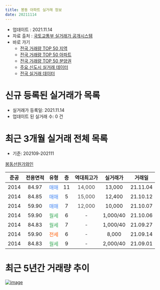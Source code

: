 ```yaml
---
title: 봉동 아파트 실거래 정보
date: 20211114
---
```


* 업데이트 : 2021.11.14
* 자료 출처 : [국토교통부 실거래가 공개시스템](http://rt.molit.go.kr)
* 바로 가기
    * [전국 거래량 TOP 50 지역](https://apt-info.github.io/apt-trade-info/tr)
    * [전국 거래량 TOP 50 아파트](https://apt-info.github.io/apt-trade-info/ta)
    * [전국 거래량 TOP 50 분양권](https://apt-info.github.io/apt-trade-info/tb)
    * [주요 신도시 실거래 데이터](https://apt-info.github.io/apt-trade-info/newtown)
    * [전국 실거래 데이터](https://apt-info.github.io/apt-trade-info/all)



<script async src="https://pagead2.googlesyndication.com/pagead/js/adsbygoogle.js"></script>
<!-- 기본광고 -->
<ins class="adsbygoogle"
     style="display:block"
     data-ad-client="ca-pub-1142216861245946"
     data-ad-slot="4805727019"
     data-ad-format="auto"
     data-full-width-responsive="true"></ins>
<script>
     (adsbygoogle = window.adsbygoogle || []).push({});
</script>


# 신규 등록된 실거래가 목록

* 실거래가 등록일: 2021.11.14
* 업데이트 된 실거래 수: 0 건




<script async src="https://pagead2.googlesyndication.com/pagead/js/adsbygoogle.js"></script>
<!-- 기본광고 -->
<ins class="adsbygoogle"
     style="display:block"
     data-ad-client="ca-pub-1142216861245946"
     data-ad-slot="4805727019"
     data-ad-format="auto"
     data-full-width-responsive="true"></ins>
<script>
     (adsbygoogle = window.adsbygoogle || []).push({});
</script>


# 최근 3개월 실거래 전체 목록
* 기준: 202109-202111


[봉동선원가와인](https://search.naver.com/search.naver?query=%EB%B4%89%EB%8F%99%EC%84%A0%EC%9B%90%EA%B0%80%EC%99%80%EC%9D%B8)

|준공|전용면적|유형|층|역대최고가|실거래가|거래일|
|:---:|:---:|:---:|:---:|:---:|:---:|:---:|
|2014|84.97|<span style="color:#4285F3">매매</span>|11|<span style="color:#444444">14,000</span>|13,000|21.11.04|
|2014|84.85|<span style="color:#4285F3">매매</span>|5|<span style="color:#444444">15,000</span>|12,400|21.10.12|
|2014|59.90|<span style="color:#4285F3">매매</span>|7|<span style="color:#444444">12,000</span>|10,000|21.10.07|
|2014|59.90|<span style="color:#34A853">월세</span>|6|<span style="color:#444444">-</span>|1,000/40|21.10.06|
|2014|84.83|<span style="color:#34A853">월세</span>|7|<span style="color:#444444">-</span>|1,000/40|21.09.27|
|2014|59.90|<span style="color:#FF5A00">전세</span>|6|<span style="color:#444444">-</span>|8,000|21.09.14|
|2014|84.83|<span style="color:#34A853">월세</span>|9|<span style="color:#444444">-</span>|2,000/40|21.09.01|



<script async src="https://pagead2.googlesyndication.com/pagead/js/adsbygoogle.js"></script>
<!-- 기본광고 -->
<ins class="adsbygoogle"
     style="display:block"
     data-ad-client="ca-pub-1142216861245946"
     data-ad-slot="4805727019"
     data-ad-format="auto"
     data-full-width-responsive="true"></ins>
<script>
     (adsbygoogle = window.adsbygoogle || []).push({});
</script>


# 최근 5년간 거래량 추이


<div style="width:100%;">
    <canvas id="deal_progress" height="200"></canvas>
</div>

<script>
new Chart(document.getElementById("deal_progress"), {
    type: 'line',
    data: {
        labels: ['16.01','16.02','16.03','16.06','16.07','16.08','16.09','16.10','16.11','17.01','17.02','17.03','17.04','17.05','17.06','17.07','17.08','17.09','17.10','17.11','17.12','18.01','18.02','18.03','18.04','18.05','18.06','18.07','18.08','18.09','18.10','18.11','18.12','19.01','19.02','19.03','19.04','19.05','19.06','19.07','19.08','19.09','19.10','19.11','19.12','20.01','20.02','20.03','20.04','20.05','20.06','20.07','20.08','20.09','20.10','20.11','20.12','21.01','21.02','21.03','21.04','21.05','21.06','21.07','21.08','21.09','21.10','21.11'],
        datasets: [{
            label: '매매/분양권',
            data: [0,1,3,0,0,0,2,3,2,0,1,1,2,2,2,0,1,1,0,3,1,0,4,2,0,1,2,1,1,2,1,1,0,0,1,2,1,0,3,0,1,0,0,2,4,0,1,2,0,4,2,0,6,1,4,3,4,2,1,2,0,4,2,3,1,0,2,1],
            borderColor: "rgba(66, 133, 243, 1)",
            backgroundColor: "rgba(66, 133, 243, 0.05)",
            borderWidth: 1,
            pointRadius: 0,
            fill: false,
            lineTension: 0
        },{
            label: '전/월세',
            data: [1,1,1,2,2,3,2,4,1,4,1,2,2,1,1,2,2,1,2,3,5,4,3,5,1,0,2,2,3,2,3,3,1,4,9,11,2,1,1,5,6,1,2,6,2,1,4,2,1,3,2,3,1,3,1,0,2,1,4,2,1,2,0,4,3,3,1,0],
            borderColor: "rgba(255, 90, 0, 1)",
            backgroundColor: "rgba(255, 90, 0, 0.05)",
            borderWidth: 1,
            pointRadius: 0,
            fill: false,
            lineTension: 0
        },{
            label: '합계',
            data: [1,2,4,2,2,3,4,7,3,4,2,3,4,3,3,2,3,2,2,6,6,4,7,7,1,1,4,3,4,4,4,4,1,4,10,13,3,1,4,5,7,1,2,8,6,1,5,4,1,7,4,3,7,4,5,3,6,3,5,4,1,6,2,7,4,3,3,1],
            borderColor: "rgba(0, 0, 0, 1)",
            backgroundColor: "rgba(0, 0, 0, 0.03)",
            borderWidth: 0.1,
            pointRadius: 0,
            fill: true,
            lineTension: 0
        }
        ]
    },
    options: {
        responsive: true,
        title: {
            display: false
        },
        tooltips: {
            mode: 'index',
            intersect: false
        },
        hover: {
            mode: 'nearest',
            intersect: true
        },
        scales: {
            xAxes: [{
                display: true,
                scaleLabel: {
                    display: true,
                    labelString: '년/월'
                }
            }],
            yAxes: [{
                display: true,
                ticks: {
                    suggestedMin: 0,
                },
                scaleLabel: {
                    display: true,
                    labelString: '실거래 수'
                }
            }]
        }
    }
});

</script>


[![image](https://apt-info.github.io/images/2020-01-03-apt-trade-info/1024x500.png)](https://play.google.com/store/apps/details?id=com.aptinfo.apttradeinfo)

